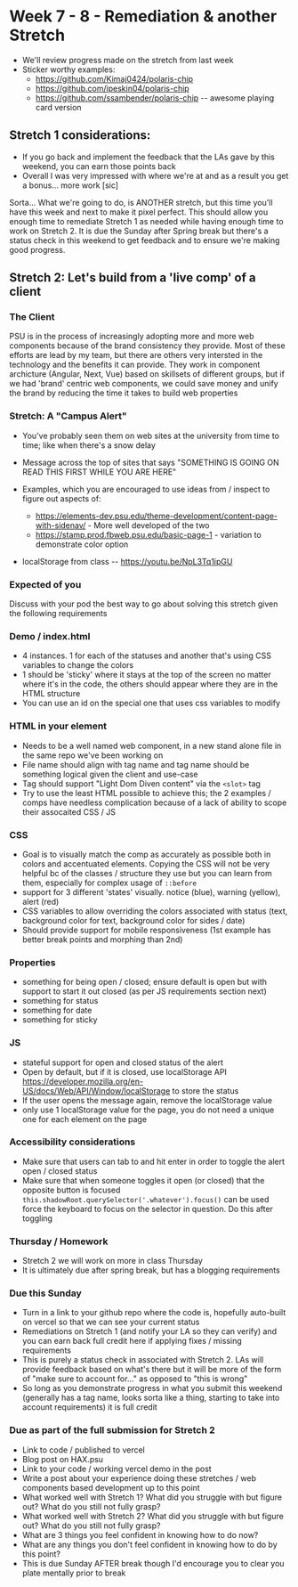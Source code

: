 # Week 7 - 8 - Remediation & another Stretch
- We'll review progress made on the stretch from last week
- Sticker worthy examples:
  - https://github.com/Kimaj0424/polaris-chip
  - https://github.com/ipeskin04/polaris-chip
  - https://github.com/ssambender/polaris-chip -- awesome playing card version

## Stretch 1 considerations:
- If you go back and implement the feedback that the LAs gave by this weekend, you can earn those points back
- Overall I was very impressed with where we're at and as a result you get a bonus... more work [sic]

Sorta... What we're going to do, is ANOTHER stretch, but this time you'll have this week and next to make it pixel perfect. This should allow you enough time to remediate Stretch 1 as needed while having enough time to work on Stretch 2. It is due the Sunday after Spring break but there's a status check in this weekend to get feedback and to ensure we're making good progress.

## Stretch 2: Let's build from a 'live comp' of a client

### The Client

PSU is in the process of increasingly adopting more and more web components because of the brand consistency they provide. Most of these efforts are lead by my team, but there are others very intersted in the technology and the benefits it can provide. They work in component archicture (Angular, Next, Vue) based on skillsets of different groups, but if we had 'brand' centric web components, we could save money and unify the brand by reducing the time it takes to build web properties

### Stretch: A "Campus Alert"
- You've probably seen them on web sites at the university from time to time; like when there's a snow delay
- Message across the top of sites that says "SOMETHING IS GOING ON READ THIS FIRST WHILE YOU ARE HERE"
- Examples, which you are encouraged to use ideas from / inspect to figure out aspects of:
  - https://elements-dev.psu.edu/theme-development/content-page-with-sidenav/ - More well developed of the two
  - https://stamp.prod.fbweb.psu.edu/basic-page-1 - variation to demonstrate color option

- localStorage from class -- https://youtu.be/NpL3Tq1ipGU

 ### Expected of you
Discuss with your pod the best way to go about solving this stretch given the following requirements

### Demo / index.html
- 4 instances. 1 for each of the statuses and another that's using CSS variables to change the colors
- 1 should be 'sticky' where it stays at the top of the screen no matter where it's in the code, the others should appear where they are in the HTML structure
- You can use an id on the special one that uses css variables to modify

### HTML in your element
- Needs to be a well named web component, in a new stand alone file in the same repo we've been working on
- File name should align with tag name and tag name should be something logical given the client and use-case
- Tag should support "Light Dom Diven content" via the `<slot>` tag
- Try to use the least HTML possible to achieve this; the 2 examples / comps have needless complication because of a lack of ability to scope their assocaited CSS / JS

### CSS
- Goal is to visually match the comp as accurately as possible both in colors and accentuated elements. Copying the CSS will not be very helpful bc of the classes / structure they use but you can learn from them, especially for complex usage of `::before`
- support for 3 different 'states' visually. notice (blue), warning (yellow), alert (red)
- CSS variables to allow overriding the colors associated with status (text, background color for text, background color for sides / date)
- Should provide support for mobile responsiveness (1st example has better break points and morphing than 2nd)

### Properties
- something for being open / closed; ensure default is open but with support to start it out closed (as per JS requirements section next)
- something for status
- something for date
- something for sticky

### JS
- stateful support for open and closed status of the alert
- Open by default, but if it is closed, use localStorage API https://developer.mozilla.org/en-US/docs/Web/API/Window/localStorage to store the status
- If the user opens the message again, remove the localStorage value
- only use 1 localStorage value for the page, you do not need a unique one for each element on the page

### Accessibility considerations
- Make sure that users can tab to and hit enter in order to toggle the alert open / closed status
- Make sure that when someone toggles it open (or closed) that the opposite button is focused `this.shadowRoot.querySelector('.whatever').focus()` can be used force the keyboard to focus on the selector in question. Do this after toggling

### Thursday / Homework
- Stretch 2 we will work on more in class Thursday
- It is ultimately due after spring break, but has a blogging requirements

### Due this Sunday
- Turn in a link to your github repo where the code is, hopefully auto-built on vercel so that we can see your current status
- Remediations on Stretch 1 (and notify your LA so they can verify) and you can earn back full credit here if applying fixes / missing requirements
- This is purely a status check in associated with Stretch 2. LAs will provide feedback based on what's there but it will be more of the form of "make sure to account for..." as opposed to "this is wrong"
- So long as you demonstrate progress in what you submit this weekend (generally has a tag name, looks sorta like a thing, starting to take into account requirements) it is full credit

### Due as part of the full submission for Stretch 2
- Link to code / published to vercel
- Blog post on HAX.psu
- Link to your code / working vercel demo in the post
- Write a post about your experience doing these stretches / web components based development up to this point
- What worked well with Stretch 1? What did you struggle with but figure out? What do you still not fully grasp?
- What worked well with Stretch 2? What did you struggle with but figure out? What do you still not fully grasp?
- What are 3 things you feel confident in knowing how to do now?
- What are any things you don't feel confident in knowing how to do by this point?
- This is due Sunday AFTER break though I'd encourage you to clear you plate mentally prior to break
